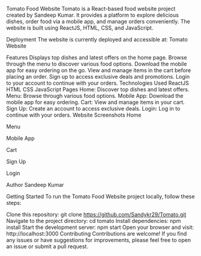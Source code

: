 Tomato Food Website
Tomato is a React-based food website project created by Sandeep Kumar. It provides a platform to explore delicious dishes, order food via a mobile app, and manage orders conveniently. The website is built using ReactJS, HTML, CSS, and JavaScript.

Deployment
The website is currently deployed and accessible at: Tomato Website

Features
Displays top dishes and latest offers on the home page.
Browse through the menu to discover various food options.
Download the mobile app for easy ordering on the go.
View and manage items in the cart before placing an order.
Sign up to access exclusive deals and promotions.
Login to your account to continue with your orders.
Technologies Used
ReactJS
HTML
CSS
JavaScript
Pages
Home: Discover top dishes and latest offers.
Menu: Browse through various food options.
Mobile App: Download the mobile app for easy ordering.
Cart: View and manage items in your cart.
Sign Up: Create an account to access exclusive deals.
Login: Log in to continue with your orders.
Website Screenshots
Home

Menu

Mobile App

Cart

Sign Up

Login

Author
Sandeep Kumar

Getting Started
To run the Tomato Food Website project locally, follow these steps:

Clone this repository: git clone https://github.com/Sandykr29/Tomato.git
Navigate to the project directory: cd tomato
Install dependencies: npm install
Start the development server: npm start
Open your browser and visit: http://localhost:3000
Contributing
Contributions are welcome! If you find any issues or have suggestions for improvements, please feel free to open an issue or submit a pull request.